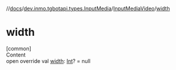 //[docs](../../../index.md)/[dev.inmo.tgbotapi.types.InputMedia](../index.md)/[InputMediaVideo](index.md)/[width](width.md)



# width  
[common]  
Content  
open override val [width](width.md): [Int](https://kotlinlang.org/api/latest/jvm/stdlib/kotlin/-int/index.html)? = null  



